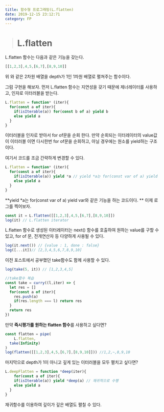 ```yaml
---
title: 함수형 프로그래밍(L.flatten)
date: 2019-12-15 23:12:71
category: FP
---
```


> # L.flatten

L.flatten 함수는 다음과 같은 기능을 갖는다.

```javascript
[[1,2,3],4,5,[6,7],[8,9,10]]
```

위 와 같은 2차원 배열을 depth가 1인 1차원 배열로 펼쳐주는 함수이다. 

그럼 구현을 해보자. 먼저 L.flatten 함수는 지연성을 갖기 때문에 제너레이터를 사용하고, 인자로 이터러블을 받는다.

```javascript
L.flatten = function* (iter){
  for(const a of iter){
    if(isIterable(a)) for(const b of a) yield b
    else yield a
  }
}
```

이터러블을 인자로 받아서 for of문을 순회 한다. 만약 순회되는 이터레이터의 value값이 이터러블 이면 다시한번 for of문을 순회하고, 아닐 경우에는 원소를 yield하는 구조이다.

여기서 코드를 조금 간략하게 변경할 수 있다.

```javascript
L.flatten = function* (iter){
  for(const a of iter){
    if(isIterable(a)) yield *a // yield *a는 for(const var of a) yield var
    else yield a
  }
}
```

**yield *a는 for(const var of a) yield var와 같은 기능을 하는 코드이다. ** 이제 로그를 찍어보자.

```javascript
const it = L.flatten([[1,2,3],4,5,[6,7],[8,9,10]])
log(it) // L.flatten iterator
```

L.flatten 함수로 생성된 이터레이터는 next() 함수를 호출하여 원하는 value를 구할 수 있고, for of 문, 전개연산자 등 다양하게 사용될 수 있다.

```javascript
log(it.next()) // {value : 1, done : false}
log([...it])// [2,3,4,5,6,7,8,9,10]
```

이전 포스트에서 공부했던 take함수도 함께 사용할 수 있다.

```javascript
log(take(5, it)) // [1,2,3,4,5]
```

```javascript
//take함수 복습
const take = curry((l,iter) => {
  let res = []
  for(const a of iter){
    res.push(a)
    if(res.length === l) return res
  }
  return res
})
```

만약 **즉시평가를 원하는 flatten 함수**를 사용하고 싶다면?

```javascript
const flatten = pipe(
	L.flatten,
  take(Infinity)
)
log(flatten([[1,2,3],4,5,[6,7],[8,9,10]])) //1,2,~,8,9,10
```

마지막으로 depth가 1이 아니고 깊게 있는 이터러블을 모두 펼치고 싶다면?

```javascript
L.deepFlatten = function *deep(iter){
	for(const a of iter){
    if(isIterable(a)) yield *deep(a) // 재귀적으로 수행
    else yield a
  }
}
```

재귀함수를 이용하여 깊이가 깊은 배열도 펼칠 수 있다.
